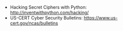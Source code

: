 * Hacking Secret Ciphers with Python: http://inventwithpython.com/hacking/
* US-CERT Cyber Security Bulletins: https://www.us-cert.gov/ncas/bulletins
